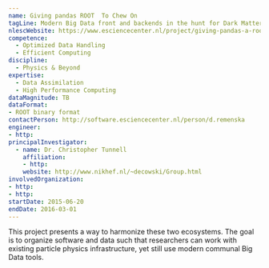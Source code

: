 ```yaml
---
name: Giving pandas ROOT  To Chew On
tagLine: Modern Big Data front and backends in the hunt for Dark Matter.
nlescWebsite: https://www.esciencecenter.nl/project/giving-pandas-a-root-to-chew-on
competence:
  - Optimized Data Handling
  - Efficient Computing
discipline:
  - Physics & Beyond
expertise:
  - Data Assimilation
  - High Performance Computing
dataMagnitude: TB
dataFormat:
- ROOT binary format
contactPerson: http://software.esciencecenter.nl/person/d.remenska
engineer:
- http: 
principalInvestigator:
  - name: Dr. Christopher Tunnell
    affiliation:
    - http:
    website: http://www.nikhef.nl/~decowski/Group.html
involvedOrganization:
- http:
- http:
startDate: 2015-06-20
endDate: 2016-03-01
---
```

This project presents a way to harmonize these two ecosystems. The goal is to organize software and data such that researchers can work with existing particle physics infrastructure, yet still use modern communal Big Data tools. 
